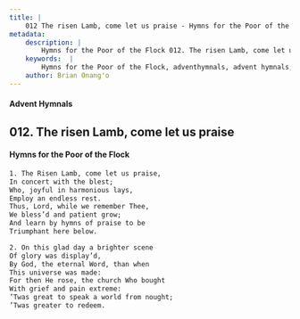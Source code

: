 ```yaml
---
title: |
    012 The risen Lamb, come let us praise - Hymns for the Poor of the Flock
metadata:
    description: |
        Hymns for the Poor of the Flock 012. The risen Lamb, come let us praise. The Risen Lamb, come let us praise, In concert with the blest; Who, joyful in harmonious lays,  Employ an endless rest. Thus, Lord, while we remember Thee,  We bless’d and patient grow; And learn by hymns of praise to be  Triumphant here below. 
    keywords:  |
        Hymns for the Poor of the Flock, adventhymnals, advent hymnals, The risen Lamb, come let us praise, The Risen Lamb, come let us praise,, 
    author: Brian Onang'o
---
```


#### Advent Hymnals
## 012. The risen Lamb, come let us praise
####  Hymns for the Poor of the Flock

```txt
1. The Risen Lamb, come let us praise,
In concert with the blest;
Who, joyful in harmonious lays, 
Employ an endless rest.
Thus, Lord, while we remember Thee, 
We bless’d and patient grow;
And learn by hymns of praise to be 
Triumphant here below.

2. On this glad day a brighter scene
Of glory was display’d,
By God, the eternal Word, than when 
This universe was made:
For then He rose, the church Who bought 
With grief and pain extreme:
’Twas great to speak a world from nought; 
’Twas greater to redeem.
```